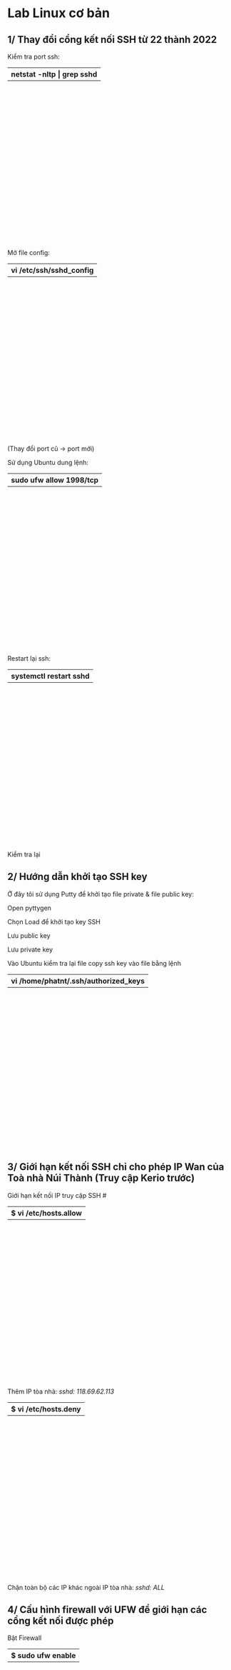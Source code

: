 <h1>Lab Linux cơ bản</h1>


<h2>1/ Thay đổi cổng kết nối SSH từ 22 thành 2022</h2>

Kiểm tra port ssh: <table style="width:100%;height:10%"><tr><th>netstat -nltp | grep sshd</th></tr></table>

Mở file config: <table style="width:100%;height:10%"><tr><th>vi /etc/ssh/sshd_config</th></tr></table> (Thay đổi port cũ -> port mới)

Sử dụng Ubuntu dung lệnh: <table style="width:100%;height:10%"><tr><th>sudo ufw allow 1998/tcp</th></tr></table>

Restart lại ssh: <table style="width:100%;height:10%"><tr><th>systemctl restart sshd</th></tr></table>

Kiểm tra lại

<h2>2/ Hướng dẫn khởi tạo SSH key</h2>
Ở đây tôi sử dụng Putty để khởi tạo file private & file public key:
<p>Open pyttygen</p>
<p>Chọn Load để khởi tạo key SSH</p>
<p>Lưu public key</p>
<p>Lưu private key</p>
Vào Ubuntu kiểm tra lại file copy ssh key vào file bằng lệnh
<table style="width:100%;height:10%"><tr><th>vi /home/phatnt/.ssh/authorized_keys</th></tr></table>
<h2>3/ Giới hạn kết nối SSH chỉ cho phép IP Wan của Toà nhà Núi Thành (Truy cập Kerio trước)</h2>

Giới hạn kết nối IP truy cập SSH #

<table style="width:100%;height:10%"><tr><th>$ vi /etc/hosts.allow</th></tr></table>

Thêm IP tòa nhà: *sshd: 118.69.62.113*

<table style="width:100%;height:10%"><tr><th>$ vi /etc/hosts.deny</th></tr></table>

Chặn toàn bộ các IP khác ngoài IP tòa nhà: *sshd: ALL*


<h2>4/ Cấu hình firewall với UFW để giới hạn các cổng kết nối được phép</h2>


Bật Firewall

<table style="width:100%;height:10%"><tr><th>$ sudo ufw enable</th></tr></table>

Cho phép cổng kết nối

<table style="width:100%;height:10%"><tr><th>$ sudo ufw allow port</th></tr></table>

Các port phổ biến

20 ftp-data File Transfer [Default Data]

21 ftp File Transfer [Control]

22 Ssh SSH Remote Login Protocol

23 telnet Telnet

25 Smtp Simple Mail Transfer

53 Domain Domain Name Server

80 www-http World Wide Web HTTP

110 POP3 (non-secure) Post Office Protocol – Version 3

995 POP3 (secure) Post Office Protocol Secure

143 IMAP (non-secure) Internet Message Access Protocol

993 IMAP (secure) Internet Message Access Protocol

465 Smtp (SSL) Simple Mail Transfer with SSL

587 Smtp (TLS) Simple Mail Transfer with TLS

443 https HTTP Secure

<h2>5/ Thay đổi hostname đúng chuẩn FQDN. Ví dụ: sv48d182.domain.ltd (thay thế domain.ltd của bạn)</h2>

Check hostname

<table style="width:100%;height:10%"><tr><th>hostname</th></tr></table>

Thay đổi Hostname

<table style="width:100%;height:10%"><tr><th>hostnamectl set-hostname teammail-sp.xyz</th></tr></table>

<h2>6/ Thay đổi timezone cho đúng muối giờ của VN</h2>

Check date

<table style="width:100%;height:10%"><tr><th>date</th></tr></table>

Thay đổi Date

<table style="width:100%;height:10%"><tr><th>sudo dpkg-reconfigure tzdata</th></tr></table>

<h2>7/ Cài đặt mô hình LEMP</h2>
<h3>1.1 Cài đặt Nginx</h3>

Kiểm tra và cập nhật các gói Packet

Kiểm tra cập nhật các gói 

<table style="width:100%;height:10%"><tr><th>sudo apt-get update && sudo apt-get upgrade -y</th></tr></table>

Cài đặt nginx

<table style="width:100%;height:10%"><tr><th>sudo apt-get install nginx -y</th></tr></table>

Cài đặt xong kiểm tra trạng thái

<table style="width:100%;height:10%"><tr><th>service nginx status (sudo systemct nginx status)</th></tr></table>

chạy lệnh hoạt động 

<table style="width:100%;height:10%"><tr><th>sudo systemctl start nginx</th></tr></table>

Kiểm tra version

<table style="width:100%;height:10%"><tr><th>sudo nginx -y</th></tr></table>

Khởi động nginx hoạt động cùng hệ thống
<table style="width:100%;height:10%"><tr><th>sudo systemctl enable nginx</th></tr></table>
<h3>1.2 Cài đặt MySQL</h3>
<p>MySQL một hệ thống quản trị cơ sở dữ liệu mã nguồn mở phổ biến nhất được sử dụng từ các website lớn tới nhỏ.</p>
<p>Để cài đặt MySQL các bạn thực hiện như theo bên dưới.</p>
<p>Chạy câu lệnh cài đặt MySQL:</p>
<table style="width:100%;height:10%"><tr><th>sudo apt-get install mysql-server -y</th></tr></table>
Kiểm tra user có trong bảng user
<table style="width:100%;height:10%"><tr><th>select user,authentication_string,plugin,host from mysql.user;</th></tr></table> 
<table style="width:100%;height:10%"><tr><th>(Nếu báo lỗi này Access denied for user 'root@localhost' (using password:NO) Chạy lệnh mysql -u root -p và nhập pass)</th></tr></table>
Khởi tạo user
<table style="width:100%;height:10%"><tr><th>create user 'phatnt3'@'%' identified by 'Phatnt@2022';</th></tr></table>
Gán quyền user
<table style="width:100%;height:10%"><tr><th>GRANT ALL PRIVILEGES ON *.* TO 'phatnt3'@'%';</th></tr></table>
Chấp nhận thay đổi
<table style="width:100%;height:10%"><tr><th>flush privileges;</th></tr></table>
Truy cập từ xa mysql
<table style="width:100%;height:10%"><tr><th>sudo nano /etc/mysql/mysql.conf.d/mysqld.cnf</th></tr></table>
<p>Tìm đến dòng bind-address, mặc định sẽ là bind-address = 127.0.0.1 các bạn hay thay đổi địa chỉ ip 127.0.0.1 = 0.0.0.0 để nhận tất cả các kết nối từ cục bộ đến bên ngoài. Nếu trong file mysqld.cnf của bạn không có dòng bind-address thì bạn tự thêm vào. Sau đó nhấn tổ hợp phim: Ctrl + X, Y, Enter với nano để lưu thay đổi.</p>
<p>Sau đó restart lại MySQL để chấp nhận thay đổi mới</p>
<table style="width:100%;height:10%"><tr><th>sudo systemctl restart mysql</th></tr></table>
<p>Kiểm tra lại trạng thái của mysql</p>
<table style="width:100%;height:10%"><tr><th>sudo systemctl status mysql</th></tr></table>
<h3>1.3 Cài đặt PHP8.1</h3>
<p>Chạy lệnh</p>
<table style="width:100%;height:10%"><tr><th>sudo add-apt-repository ppa:ondrej/php -y</th></tr></table>
<p>Cài thêm các gói project để chạy PHP</p>
<table style="width:100%;height:10%"><tr><th>sudo apt install php php-fpm php-mysql</th></tr></table>
<p>Để mở dịch vụ<p>
<table style="width:100%;height:10%"><tr><th>sudo systemctl enable php-fpm --now</th></tr></table>
<p>Kiểm tra trạng thái<p>
<table style="width:100%;height:10%"><tr><th>sudo systemctl status  php8.1-fpm --now</th></tr></table>
<h2>8/ Cài đặt giao diện Wordpress</h2>
<p>Cài đặt wordpress</p>
<p>Try cập đến thư mục www</p>
<table style="width:100%;height:10%"><tr><th>/var/www</th></tr></table>
<p>Tải mã nguồn wordpress chạy lệnh</p>
<table style="width:100%;height:10%"><tr><th>wget https://wordpress.org/wordpress-5.9.3.zip</th></tr></table>
<p>Giải nén file</p>
<table style="width:100%;height:10%"><tr><th>unzip wordpress-5.9.3.zip</th></tr></table>
<p>Truy cập đến thư mục mặc định của nginx thêm đoạn lệnh PHP</p>
<table style="width:100%;" ><tr><th>cd /etc/nginx/sites-enable/default</th></tr></table>
*<p>location ~ \.php$ {</p>
        <p>try_files $uri =404;</p>
        <p>fastcgi_pass unix:/run/php/php8.1-fpm.sock;</p>
        <p>fastcgi_index index.php;</p>
        <p>fastcgi_param SCRIPT_FILENAME $document_root$fastcgi_script_name;</p>
        <p>include fastcgi_params;}</p>*
<p>Khởi tạo database</p>
<p>Truy cập đến mysql</p>
<p>mysql -uroot -ppassword</p>
<p>Chạy lệnh</p>
<table style="width:100%;height:10%;"><tr><th>create database phatnt</th></tr></table>
<p>Khởi tạo user</p>
<table style="width:100%;">CREATE USER 'phatnt'@'%' IDENTIFIED BY 'phatnt@123';</th></tr></table>
<p>Gán quyền user</p> 
<table style="width:100%;">GRANT ALL PRIVILEGES ON phatnt.* TO 'phatnt'@'%';</th></tr></table>

